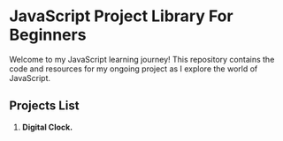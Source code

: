 # JavaScript Project Library For Beginners 

Welcome to my JavaScript learning journey! This repository contains the code and resources for my ongoing project as I explore the world of JavaScript.

## Projects List
<ol>
  <li>
    <strong>Digital Clock.</strong>
  </li>
</ol>